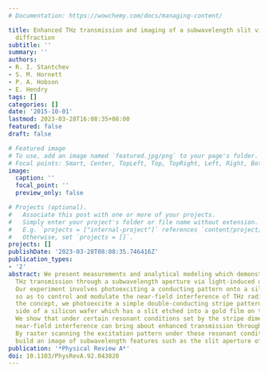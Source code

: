 ```yaml
---
# Documentation: https://wowchemy.com/docs/managing-content/

title: Enhanced THz transmission and imaging of a subwavelength slit via light-induced
  diffraction
subtitle: ''
summary: ''
authors:
- R. I. Stantchev
- S. M. Hornett
- P. A. Hobson
- E. Hendry
tags: []
categories: []
date: '2015-10-01'
lastmod: 2023-03-28T16:08:35+08:00
featured: false
draft: false

# Featured image
# To use, add an image named `featured.jpg/png` to your page's folder.
# Focal points: Smart, Center, TopLeft, Top, TopRight, Left, Right, BottomLeft, Bottom, BottomRight.
image:
  caption: ''
  focal_point: ''
  preview_only: false

# Projects (optional).
#   Associate this post with one or more of your projects.
#   Simply enter your project's folder or file name without extension.
#   E.g. `projects = ["internal-project"]` references `content/project/deep-learning/index.md`.
#   Otherwise, set `projects = []`.
projects: []
publishDate: '2023-03-28T08:08:35.746416Z'
publication_types:
- '2'
abstract: We present measurements and analytical modeling which demonstrate enhanced
  THz transmission through a subwavelength aperture via light-induced diffraction.
  Our experiment involves photoexciting a conducting pattern onto a silicon interface
  so as to control and modulate the near-field interference of THz radiation. To illustrate
  the concept, we photoexcite a simple double-conducting stripe pattern on the incident
  side of a silicon wafer which has a slit etched into a gold film on the exit side.
  We show that under certain resonant conditions set by the stripe dimensions, a constructive
  near-field interference can bring about enhanced transmission through the slit.
  By raster scanning the excitation pattern under these resonant conditions, one can
  build an image of subwavelength features such as the slit aperture of our sample.
publication: '*Physical Review A*'
doi: 10.1103/PhysRevA.92.043820
---
```

